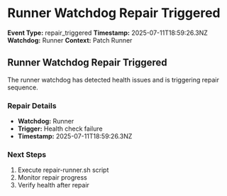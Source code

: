 # Runner Watchdog Repair Triggered

**Event Type:** repair_triggered
**Timestamp:** 2025-07-11T18:59:26.3NZ
**Watchdog:** Runner
**Context:** Patch Runner


## Runner Watchdog Repair Triggered

The runner watchdog has detected health issues and is triggering repair sequence.

### Repair Details
- **Watchdog:** Runner
- **Trigger:** Health check failure
- **Timestamp:** 2025-07-11T18:59:26.3NZ

### Next Steps
1. Execute repair-runner.sh script
2. Monitor repair progress
3. Verify health after repair


